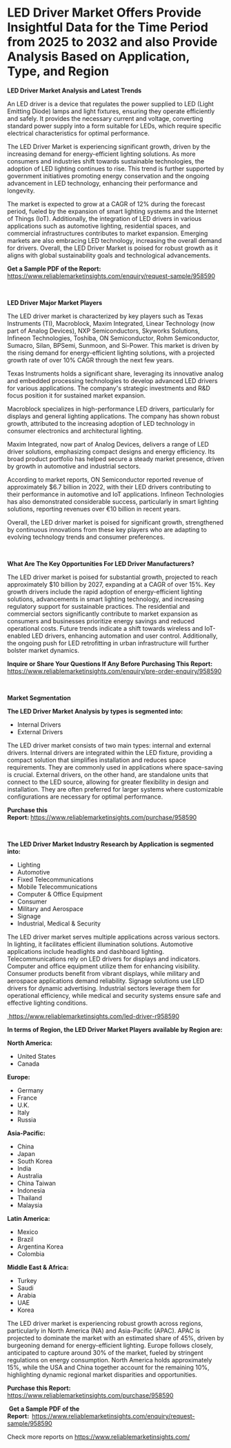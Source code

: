 <p><h1>LED Driver Market Offers Provide Insightful Data for the Time Period from 2025 to 2032 and also Provide Analysis Based on Application, Type, and Region</h1></p><p><strong>LED Driver Market Analysis and Latest Trends</strong></p>
<p><p>An LED driver is a device that regulates the power supplied to LED (Light Emitting Diode) lamps and light fixtures, ensuring they operate efficiently and safely. It provides the necessary current and voltage, converting standard power supply into a form suitable for LEDs, which require specific electrical characteristics for optimal performance.</p><p>The LED Driver Market is experiencing significant growth, driven by the increasing demand for energy-efficient lighting solutions. As more consumers and industries shift towards sustainable technologies, the adoption of LED lighting continues to rise. This trend is further supported by government initiatives promoting energy conservation and the ongoing advancement in LED technology, enhancing their performance and longevity.</p><p>The market is expected to grow at a CAGR of 12% during the forecast period, fueled by the expansion of smart lighting systems and the Internet of Things (IoT). Additionally, the integration of LED drivers in various applications such as automotive lighting, residential spaces, and commercial infrastructures contributes to market expansion. Emerging markets are also embracing LED technology, increasing the overall demand for drivers. Overall, the LED Driver Market is poised for robust growth as it aligns with global sustainability goals and technological advancements.</p></p>
<p><strong>Get a Sample PDF of the Report:&nbsp;</strong> <a href="https://www.reliablemarketinsights.com/enquiry/request-sample/958590?utm_campaign=2039&utm_medium=2&utm_source=Github&utm_content=ia&utm_term=10022025&utm_id=led-driver">https://www.reliablemarketinsights.com/enquiry/request-sample/958590</a></p>
<p>&nbsp;</p>
<p><strong>LED Driver Major Market Players</strong></p>
<p><p>The LED driver market is characterized by key players such as Texas Instruments (TI), Macroblock, Maxim Integrated, Linear Technology (now part of Analog Devices), NXP Semiconductors, Skyworks Solutions, Infineon Technologies, Toshiba, ON Semiconductor, Rohm Semiconductor, Sumacro, Silan, BPSemi, Sunmoon, and Si-Power. This market is driven by the rising demand for energy-efficient lighting solutions, with a projected growth rate of over 10% CAGR through the next few years.</p><p>Texas Instruments holds a significant share, leveraging its innovative analog and embedded processing technologies to develop advanced LED drivers for various applications. The company's strategic investments and R&D focus position it for sustained market expansion.</p><p>Macroblock specializes in high-performance LED drivers, particularly for displays and general lighting applications. The company has shown robust growth, attributed to the increasing adoption of LED technology in consumer electronics and architectural lighting.</p><p>Maxim Integrated, now part of Analog Devices, delivers a range of LED driver solutions, emphasizing compact designs and energy efficiency. Its broad product portfolio has helped secure a steady market presence, driven by growth in automotive and industrial sectors.</p><p>According to market reports, ON Semiconductor reported revenue of approximately $6.7 billion in 2022, with their LED drivers contributing to their performance in automotive and IoT applications. Infineon Technologies has also demonstrated considerable success, particularly in smart lighting solutions, reporting revenues over €10 billion in recent years.</p><p>Overall, the LED driver market is poised for significant growth, strengthened by continuous innovations from these key players who are adapting to evolving technology trends and consumer preferences.</p></p>
<p>&nbsp;</p>
<p><strong>What Are The Key Opportunities For LED Driver Manufacturers?</strong></p>
<p><p>The LED driver market is poised for substantial growth, projected to reach approximately $10 billion by 2027, expanding at a CAGR of over 15%. Key growth drivers include the rapid adoption of energy-efficient lighting solutions, advancements in smart lighting technology, and increasing regulatory support for sustainable practices. The residential and commercial sectors significantly contribute to market expansion as consumers and businesses prioritize energy savings and reduced operational costs. Future trends indicate a shift towards wireless and IoT-enabled LED drivers, enhancing automation and user control. Additionally, the ongoing push for LED retrofitting in urban infrastructure will further bolster market dynamics.</p></p>
<p><strong>Inquire or Share Your Questions If Any Before Purchasing This Report:</strong> <a href="https://www.reliablemarketinsights.com/enquiry/pre-order-enquiry/958590?utm_campaign=2039&utm_medium=2&utm_source=Github&utm_content=ia&utm_term=10022025&utm_id=led-driver">https://www.reliablemarketinsights.com/enquiry/pre-order-enquiry/958590</a></p>
<p>&nbsp;</p>
<p><strong>Market Segmentation</strong></p>
<p><strong>The LED Driver Market Analysis by types is segmented into:</strong></p>
<p><ul><li>Internal Drivers</li><li>External Drivers</li></ul></p>
<p><p>The LED driver market consists of two main types: internal and external drivers. Internal drivers are integrated within the LED fixture, providing a compact solution that simplifies installation and reduces space requirements. They are commonly used in applications where space-saving is crucial. External drivers, on the other hand, are standalone units that connect to the LED source, allowing for greater flexibility in design and installation. They are often preferred for larger systems where customizable configurations are necessary for optimal performance.</p></p>
<p><strong>Purchase this Report:&nbsp;</strong><a href="https://www.reliablemarketinsights.com/purchase/958590?utm_campaign=2039&utm_medium=2&utm_source=Github&utm_content=ia&utm_term=10022025&utm_id=led-driver">https://www.reliablemarketinsights.com/purchase/958590</a></p>
<p>&nbsp;</p>
<p><strong>The LED Driver Market Industry Research by Application is segmented into:</strong></p>
<p><ul><li>Lighting</li><li>Automotive</li><li>Fixed Telecommunications</li><li>Mobile Telecommunications</li><li>Computer & Office Equipment</li><li>Consumer</li><li>Military and Aerospace</li><li>Signage</li><li>Industrial, Medical & Security</li></ul></p>
<p><p>The LED driver market serves multiple applications across various sectors. In lighting, it facilitates efficient illumination solutions. Automotive applications include headlights and dashboard lighting. Telecommunications rely on LED drivers for displays and indicators. Computer and office equipment utilize them for enhancing visibility. Consumer products benefit from vibrant displays, while military and aerospace applications demand reliability. Signage solutions use LED drivers for dynamic advertising. Industrial sectors leverage them for operational efficiency, while medical and security systems ensure safe and effective lighting conditions.</p></p>
<p><a href="https://www.reliablemarketinsights.com/led-driver-r958590?utm_campaign=2039&utm_medium=2&utm_source=Github&utm_content=ia&utm_term=10022025&utm_id=led-driver">&nbsp;https://www.reliablemarketinsights.com/led-driver-r958590</a></p>
<p><strong>In terms of Region, the LED Driver Market Players available by Region are:</strong></p>
<p>
    <p> <strong> North America: </strong>
        <ul>
            <li>United States</li>
            <li>Canada</li>
        </ul>
        </p> 
    <p> <strong> Europe: </strong>
        <ul>
            <li>Germany</li>
            <li>France</li>
            <li>U.K.</li>
            <li>Italy</li>
            <li>Russia</li>
        </ul>
        </p> 
    <p> <strong> Asia-Pacific: </strong>
        <ul>
            <li>China</li>
            <li>Japan</li>
            <li>South Korea</li>
            <li>India</li>
            <li>Australia</li>
            <li>China Taiwan</li>
            <li>Indonesia</li>
            <li>Thailand</li>
            <li>Malaysia</li>
        </ul>
        </p> 
    <p> <strong> Latin America: </strong>
        <ul>
            <li>Mexico</li>
            <li>Brazil</li>
            <li>Argentina Korea</li>
            <li>Colombia</li>
        </ul>
        </p> 
    <p> <strong> Middle East & Africa: </strong>
        <ul>
            <li>Turkey</li>
            <li>Saudi</li>
            <li>Arabia</li>
            <li>UAE</li>
            <li>Korea</li>
        </ul>
    </p>
    </p>
<p><p>The LED driver market is experiencing robust growth across regions, particularly in North America (NA) and Asia-Pacific (APAC). APAC is projected to dominate the market with an estimated share of 45%, driven by burgeoning demand for energy-efficient lighting. Europe follows closely, anticipated to capture around 30% of the market, fueled by stringent regulations on energy consumption. North America holds approximately 15%, while the USA and China together account for the remaining 10%, highlighting dynamic regional market disparities and opportunities.</p></p>
<p><strong>Purchase this Report: </strong><a href="https://www.reliablemarketinsights.com/purchase/958590?utm_campaign=2039&utm_medium=2&utm_source=Github&utm_content=ia&utm_term=10022025&utm_id=led-driver">https://www.reliablemarketinsights.com/purchase/958590</a></p>
<p>&nbsp;<strong>Get a Sample PDF of the Report:&nbsp;&nbsp;</strong><a href="https://www.reliablemarketinsights.com/enquiry/request-sample/958590?utm_campaign=2039&utm_medium=2&utm_source=Github&utm_content=ia&utm_term=10022025&utm_id=led-driver">https://www.reliablemarketinsights.com/enquiry/request-sample/958590</a></p>
<p><strong></strong></p>
<p>Check more reports on <a href="https://www.reliablemarketinsights.com/?utm_campaign=2039&utm_medium=2&utm_source=Github&utm_content=ia&utm_term=10022025&utm_id=led-driver">https://www.reliablemarketinsights.com/</a></p>